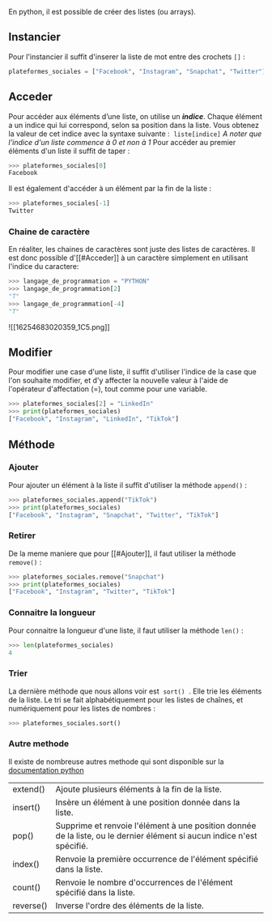En python, il est possible de créer des listes (ou arrays).

## Instancier
Pour l'instancier il suffit d'inserer la liste de mot entre des crochets `[]` :
```python
plateformes_sociales = ["Facebook", "Instagram", "Snapchat", "Twitter"]
```

## Acceder
Pour accéder aux éléments d’une liste, on utilise un **_indice_**. Chaque élément a un indice qui lui correspond, selon sa position dans la liste. Vous obtenez la valeur de cet indice avec la syntaxe suivante :  `liste[indice]`
*A noter que l'indice d'un liste commence à 0 et non à 1*
Pour accéder au premier éléments d'un liste il suffit de taper :
```python
>>> plateformes_sociales[0]
Facebook
```
Il est également d'accéder à un élément par la fin de la liste :
```python
>>> plateformes_sociales[-1]
Twitter
```

### Chaine de caractère
En réaliter, les chaines de caractères sont juste des listes de caractères.
Il est donc possible d'[[#Acceder]] à un caractère simplement en utilisant l'indice du caractere:
```python
>>> langage_de_programmation = "PYTHON"
>>> langage_de_programmation[2]
"T"
>>> langage_de_programmation[-4]
"T"
```

![[16254683020359_1C5.png]]
## Modifier
Pour modifier une case d'une liste, il suffit d'utiliser l'indice de la case que l'on souhaite modifier, et d'y affecter la nouvelle valeur à l'aide de l'opérateur d'affectation (=), tout comme pour une variable.
```python
>>> plateformes_sociales[2] = "LinkedIn"
>>> print(plateformes_sociales)
["Facebook", "Instagram", "LinkedIn", "TikTok"]
```

## Méthode
### Ajouter
Pour ajouter un élément à la liste il suffit d'utiliser la méthode `append()` :
```python
>>> plateformes_sociales.append("TikTok")
>>> print(plateformes_sociales)
["Facebook", "Instagram", "Snapchat", "Twitter", "TikTok"]
```

### Retirer
De la meme maniere que pour [[#Ajouter]], il faut utiliser la méthode `remove()` :
```python
>>> plateformes_sociales.remove("Snapchat")
>>> print(plateformes_sociales)
["Facebook", "Instagram", "Twitter", "TikTok"]
```

### Connaitre la longueur
Pour connaitre la longueur d'une liste, il faut utiliser la méthode `len()` :
```python
>>> len(plateformes_sociales)
4
```

### Trier
La dernière méthode que nous allons voir est  `sort()`  . Elle trie les éléments de la liste. Le tri se fait alphabétiquement pour les listes de chaînes, et numériquement pour les listes de nombres :
```python
>>> plateformes_sociales.sort()
```
### Autre methode
Il existe de nombreuse autres methode qui sont disponible sur la [documentation python](https://docs.python.org/fr/3/tutorial/datastructures.html)

|   |   |
|---|---|
|extend()|Ajoute plusieurs éléments à la fin de la liste.|
|insert()|Insère un élément à une position donnée dans la liste.|
|pop()|Supprime et renvoie l'élément à une position donnée de la liste, ou le dernier élément si aucun indice n'est spécifié.|
|index()|Renvoie la première occurrence de l'élément spécifié dans la liste.|
|count()|Renvoie le nombre d'occurrences de l'élément spécifié dans la liste.|
|reverse()|Inverse l'ordre des éléments de la liste.|

